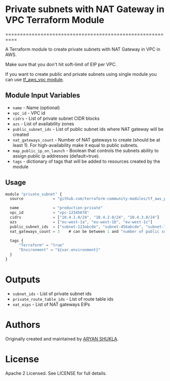 # Private subnets with NAT Gateway in VPC Terraform Module
==========================================================

A Terraform module to create private subnets with NAT Gateway in VPC in AWS.

Make sure that you don't hit soft-limit of EIP per VPC.

If you want to create public and private subnets using single module you can use [tf_aws_vpc module](https://github.com/terraform-community-modules/tf_aws_vpc).


Module Input Variables
----------------------

- `name` - Name (optional)
- `vpc_id` - VPC id
- `cidrs` - List of private subnet CIDR blocks
- `azs` - List of availability zones
- `public_subnet_ids` - List of public subnet ids where NAT gateway will be created
- `nat_gateways_count` - Number of NAT gateways to create (should be at least 1). For high-availability make it equal to public subnets.
- `map_public_ip_on_launch` - Boolean that controls the subnets ability to assign public ip addresses (default=true).
- `tags` - dictionary of tags that will be added to resources created by the module

Usage
-----

```js
module "private_subnet" {
  source             = "github.com/terraform-community-modules/tf_aws_private_subnet_nat_gateway"

  name               = "production-private"
  vpc_id             = "vpc-12345678"
  cidrs              = ["10.4.1.0/24", "10.4.2.0/24", "10.4.3.0/24"]
  azs                = ["eu-west-1a", "eu-west-1b", "eu-west-1c"]
  public_subnet_ids  = ["subnet-123abcde", "subnet-456abcde", "subnet-789abcde"]
  nat_gateways_count = 3    # can be between 1 and "number of public subnets".

  tags {
      "Terraform" = "true"
      "Environment" = "${var.environment}"
  }
}
```

Outputs
=======

- `subnet_ids` - List of private subnet ids
- `private_route_table_ids` - List of route table ids
- `nat_eips` - List of NAT gateways EIPs

Authors
=======

Originally created and maintained by [ARYAN SHUKLA](https://github.com/AryanShukla29).

License
=======

Apache 2 Licensed. See LICENSE for full details.
